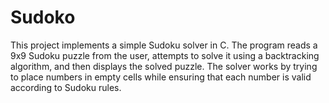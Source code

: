 # Sudoko
This project implements a simple Sudoku solver in C. The program reads a 9x9 Sudoku puzzle from the user, attempts to solve it using a backtracking algorithm, and then displays the solved puzzle. The solver works by trying to place numbers in empty cells while ensuring that each number is valid according to Sudoku rules.
